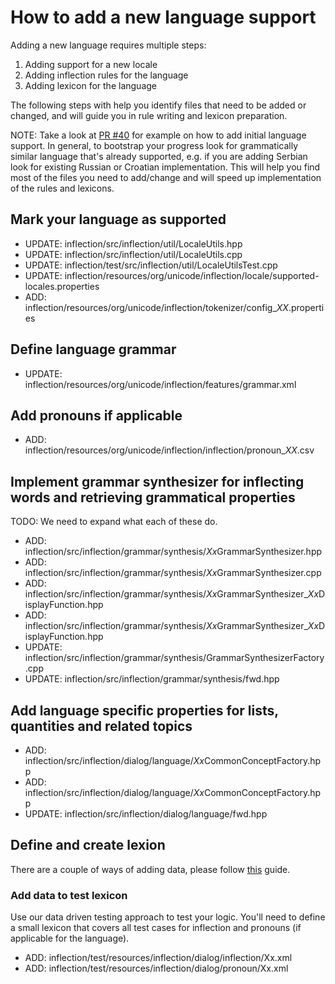 # How to add a new language support

Adding a new language requires multiple steps:
1. Adding support for a new locale
2. Adding inflection rules for the language
3. Adding lexicon for the language

The following steps with help you identify files that need to be added or changed, and will guide you in rule writing and lexicon preparation.

NOTE: Take a look at [PR #40](https://github.com/unicode-org/inflection/pull/40) for example on how to add initial language support.
In general, to bootstrap your progress look for grammatically similar language that's already supported, e.g. if you are adding Serbian look for existing Russian or Croatian implementation.
This will help you find most of the files you need to add/change and will speed up implementation of the rules and lexicons.

## Mark your language as supported
* UPDATE: inflection/src/inflection/util/LocaleUtils.hpp
* UPDATE: inflection/src/inflection/util/LocaleUtils.cpp
* UPDATE: inflection/test/src/inflection/util/LocaleUtilsTest.cpp
* UPDATE: inflection/resources/org/unicode/inflection/locale/supported-locales.properties
* ADD: inflection/resources/org/unicode/inflection/tokenizer/config_*XX*.properties

## Define language grammar
* UPDATE: inflection/resources/org/unicode/inflection/features/grammar.xml

## Add pronouns if applicable
* ADD: inflection/resources/org/unicode/inflection/inflection/pronoun_*XX*.csv

## Implement grammar synthesizer for inflecting words and retrieving grammatical properties
TODO: We need to expand what each of these do.
* ADD: inflection/src/inflection/grammar/synthesis/*Xx*GrammarSynthesizer.hpp
* ADD: inflection/src/inflection/grammar/synthesis/*Xx*GrammarSynthesizer.cpp
* ADD: inflection/src/inflection/grammar/synthesis/*Xx*GrammarSynthesizer_*Xx*DisplayFunction.hpp
* ADD: inflection/src/inflection/grammar/synthesis/*Xx*GrammarSynthesizer_*Xx*DisplayFunction.hpp
* UPDATE: inflection/src/inflection/grammar/synthesis/GrammarSynthesizerFactory.cpp
* UPDATE: inflection/src/inflection/grammar/synthesis/fwd.hpp

## Add language specific properties for lists, quantities and related topics
* ADD: inflection/src/inflection/dialog/language/*Xx*CommonConceptFactory.hpp
* ADD: inflection/src/inflection/dialog/language/*Xx*CommonConceptFactory.hpp
* UPDATE: inflection/src/inflection/dialog/language/fwd.hpp

## Define and create lexion
There are a couple of ways of adding data, please follow [this](./add_lexicon_data.md) guide.

### Add data to test lexicon
Use our data driven testing approach to test your logic. You'll need to define a small lexicon that covers all test cases for inflection and pronouns (if applicable for the language).

* ADD: inflection/test/resources/inflection/dialog/inflection/Xx.xml
* ADD: inflection/test/resources/inflection/dialog/pronoun/Xx.xml
